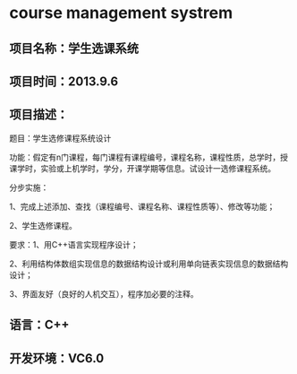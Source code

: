 # course management systrem
## 项目名称：学生选课系统 ##
## 项目时间：2013.9.6 #
## 项目描述： #

题目：学生选修课程系统设计

功能：假定有n门课程，每门课程有课程编号，课程名称，课程性质，总学时，授课学时，实验或上机学时，学分，开课学期等信息。试设计一选修课程系统。

分步实施：

1、完成上述添加、查找（课程编号、课程名称、课程性质等）、修改等功能；

2、学生选修课程。

要求：1、用C++语言实现程序设计；

2、利用结构体数组实现信息的数据结构设计或利用单向链表实现信息的数据结构设计；

3、界面友好（良好的人机交互），程序加必要的注释。

## 语言：C++ ##

## 开发环境：VC6.0 ##
